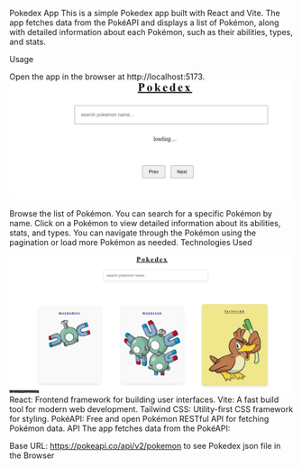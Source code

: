 Pokedex App
This is a simple Pokedex app built with React and Vite. The app fetches data from the PokéAPI and displays a list of Pokémon, along with detailed information about each Pokémon, such as their abilities, types, and stats.

Usage

Open the app in the browser at http://localhost:5173.
![First loading Page](https://github.com/ashish8513/Pokedex-api/blob/main/first.png)

Browse the list of Pokémon. You can search for a specific Pokémon by name.
Click on a Pokémon to view detailed information about its abilities, stats, and types.
You can navigate through the Pokémon using the pagination or load more Pokémon as needed.
Technologies Used

![Home Page](https://github.com/ashish8513/Pokedex-api/blob/main/All%20data%20Pokedex.png)
React: Frontend framework for building user interfaces.
Vite: A fast build tool for modern web development.
Tailwind CSS: Utility-first CSS framework for styling.
PokéAPI: Free and open Pokémon RESTful API for fetching Pokémon data.
API
The app fetches data from the PokéAPI:

Base URL: https://pokeapi.co/api/v2/pokemon to see Pokedex json file in the Browser 
